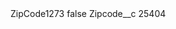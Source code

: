 <?xml version="1.0" encoding="UTF-8"?>
<CustomMetadata xmlns="http://soap.sforce.com/2006/04/metadata" xmlns:xsi="http://www.w3.org/2001/XMLSchema-instance" xmlns:xsd="http://www.w3.org/2001/XMLSchema">
    <label>ZipCode1273</label>
    <protected>false</protected>
    <values>
        <field>Zipcode__c</field>
        <value xsi:type="xsd:string">25404</value>
    </values>
</CustomMetadata>
